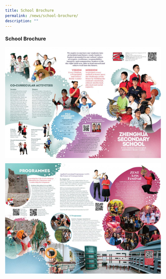 ```yaml
---
title: School Brochure
permalink: /news/school-brochure/
description: ""
---
```


### School Brochure

![](/images/SchBrochSmall-1024x730.jpg)

![](/images/SchBrochSmall2-1024x726.jpg)